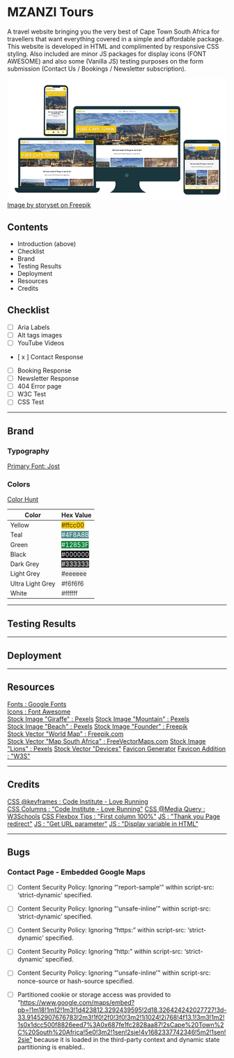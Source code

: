 # MZANZI Tours
A travel website bringing you the very best of Cape Town South Africa for travellers that want everything covered in a simple and affordable package. This website is developed in HTML and complimented by responsive CSS styling. Also included are minor JS packages for display icons (FONT AWESOME) and also some (Vanilla JS) testing purposes on the form submission (Contact Us / Bookings / Newsletter subscription).   

![Screenshot](/assets/images/readme/Devices-01.jpg)  
[Image by storyset on Freepik](https://www.freepik.com/free-vector/responsive-concept-illustration_6170520.htm#query=multiple%20devices&position=0&from_view=keyword&track=robertav1_2_sidr)

## Contents
- Introduction (above)
- Checklist
- Brand
- Testing Results
- Deployment
- Resources
- Credits

## Checklist

- [  ] Aria Labels
- [  ] Alt tags images
- [  ] YouTube Videos
- [ x ] Contact Response
- [  ] Booking Response
- [  ] Newsletter Response
- [  ] 404 Error page
- [  ] W3C Test
- [  ] CSS Test

---

## Brand
### Typography
[Primary Font: Jost](https://fonts.google.com/specimen/Jost)

### Colors
[Color Hunt](https://colorhunt.co/palette/f4f6fffbd46d4f8a8b07031a)

| Color | Hex Value |
| --- | --- |
| Yellow | <span style="background-color:#ffcc00; color:#333">#ffcc00</span> |
| Teal | <span style="background-color:#4F8A8B; color:#fff">#4F8A8B</span> |
| Green | <span style="background-color:#12853F; color:#fff">#12853F</span> |
| Black | <span style="background-color:#000; color:#fff">#000000</span> |
| Dark Grey | <span style="background-color:#333; color:#fff">#333333</span> |
| Light Grey | <span style="background-color:#eee; color:#333">#eeeeee</span> |
| Ultra Light Grey | <span style="background-color:#f6f6f6; color:#333">#f6f6f6</span> |
| White | <span style="background-color:#fff; color:#333">#ffffff</span> |

---

## Testing Results

---

## Deployment

---

## Resources
[Fonts : Google Fonts](https://fonts.google.com)  
[Icons : Font Awesome](https://fonts.google.com)   
[Stock Image "Giraffe" : Pexels](https://www.pexels.com/photo/giraffes-standing-on-brown-grass-field-11153531/) 
[Stock Image "Mountain" : Pexels](https://www.pexels.com/photo/scenic-view-of-drakensberg-mountain-ranges-10226222/)  
[Stock Image "Beach" : Pexels](https://www.pexels.com/photo/boardwalk-overlooking-the-beach-13791865/) 
[Stock Image "Founder" : Freepik](https://www.freepik.com/free-photo/woman-handsome-joking-senior-elderly_1088519.htm#query=founder%20white%20background&position=49&from_view=search&track=robertav1_2_sidr)  
[Stock Vector "World Map" : Freepik.com](https://www.freepik.com/free-vector/blue-world-map-design_893721.htm#query=world%20map&position=3&from_view=search&track=robertav1_2_sidr)  
[Stock Vector "Map South Africa" : FreeVectorMaps.com](https://freevectormaps.com/south-africa/ZA-EPS-02-0003)
[Stock Image "Lions" : Pexels](https://www.pexels.com/photo/lions-surrounded-with-leafless-trees-1617411/)
[Stock Vector "Devices"](https://www.freepik.com/free-vector/responsive-concept-illustration_6170520.htm#query=multiple%20devices&position=0&from_view=keyword&track=robertav1_2_sidr)
[Favicon Generator](https://www.favicon-generator.org/)
[Favicon Addition : "W3S"](https://www.w3schools.com/html/html_favicon.asp)

---

## Credits
[CSS @keyframes : Code Institute - Love Running](https://www.codeinstitute.net)  
[CSS Columns : "Code Institute - Love Running"](https://www.codeinstitute.net)
[CSS @Media Query : W3Schools](https://www.w3schools.com/cssref/css3_pr_mediaquery.php) 
[CSS Flexbox Tips : "First column 100%"](https://stackoverflow.com/questions/41789278/first-child-full-width-in-flexbox)
[JS : "Thank you Page redirect"](https://www.javascripttutorial.net/javascript-bom/javascript-redirect/)
[JS : "Get URL parameter"](https://mrvirk.com/get-url-parameter-values-in-javascript.html)
[JS : "Display variable in HTML"](https://sebhastian.com/display-javascript-variable-html/?utm_content=cmp-true)

---

## Bugs
### Contact Page - Embedded Google Maps
- [ ] Content Security Policy: Ignoring “'report-sample'” within script-src: ‘strict-dynamic’ specified.
- [ ] Content Security Policy: Ignoring “'unsafe-inline'” within script-src: ‘strict-dynamic’ specified.
- [ ] Content Security Policy: Ignoring “https:” within script-src: ‘strict-dynamic’ specified.
- [ ] Content Security Policy: Ignoring “http:” within script-src: ‘strict-dynamic’ specified.
- [ ] Content Security Policy: Ignoring “'unsafe-inline'” within script-src: nonce-source or hash-source specified.
- [ ] Partitioned cookie or storage access was provided to “https://www.google.com/maps/embed?pb=!1m18!1m12!1m3!1d423812.3292439595!2d18.326424242027727!3d-33.91452907676783!2m3!1f0!2f0!3f0!3m2!1i1024!2i768!4f13.1!3m3!1m2!1s0x1dcc500f8826eed7%3A0x687fe1fc2828aa87!2sCape%20Town%2C%20South%20Africa!5e0!3m2!1sen!2sie!4v1682337742346!5m2!1sen!2sie” because it is loaded in the third-party context and dynamic state partitioning is enabled..

